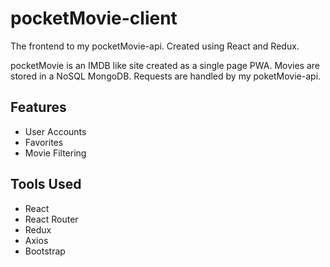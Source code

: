 # pocketMovie-client

The frontend to my pocketMovie-api. Created using React and Redux.

pocketMovie is an IMDB like site created as a single page PWA. Movies are stored in a NoSQL MongoDB. Requests are handled by my poketMovie-api.

## Features
- User Accounts
- Favorites
- Movie Filtering

## Tools Used
- React
- React Router
- Redux
- Axios
- Bootstrap
